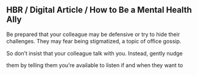 ## HBR / Digital Article / How to Be a Mental Health Ally

Be prepared that your colleague may be defensive or try to hide their challenges. They may fear being stigmatized, a topic of oﬃce gossip.

So don’t insist that your colleague talk with you. Instead, gently nudge

them by telling them you’re available to listen if and when they want to